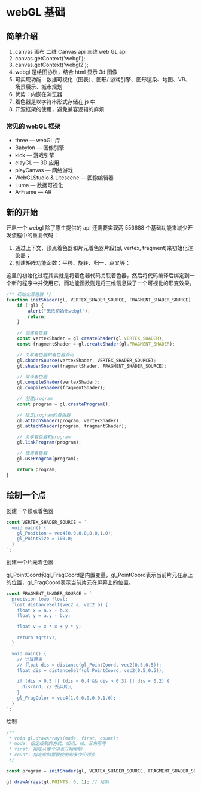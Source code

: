 # webGL 基础

## 简单介绍

1. canvas 画布 二维 Canvas api 三维 web GL api
2. canvas.getContext('webgl');
3. canvas.getContext('webgl2');
4. webgl 是绘图协议，结合 html 显示 3d 图像
5. 可实现功能：数据可视化（图表）、图形/ 游戏引擎、图形渲染、地图、VR、场景展示、城市规划
6. 优势：内嵌在浏览器
7. 着色器是以字符串形式存储在 js 中
8. 开源框架的使用，避免兼容逻辑的麻烦

### 常见的 webGL 框架

- three — webGL 库
- Babylon — 图像引擎
- kick — 游戏引擎
- clayGL — 3D 应用
- playCanvas — 网络游戏
- WebGLStudio & Litescene — 图像编辑器
- Luma — 数据可视化
- A-Frame — AR

## 新的开始

开启一个 webgl 除了原生提供的 api 还需要实现两 556688 个基础功能来减少开发流程中的重复代码：

1. 通过上下文、顶点着色器和片元着色器片段(gl, vertex, fragment)来初始化渲染器；
2. 创建矩阵功能函数：平移、旋转、归一、点叉等；

这里的初始化过程其实就是将着色器代码关联着色器，然后将代码编译后绑定到一个新的程序中并使用它，而功能函数则是将三维信息做了一个可视化的形变效果。

```js
/** 初始化着色器 */
function initShader(gl, VERTEX_SHADER_SOURCE, FRAGMENT_SHADER_SOURCE) {
	if (!gl) {
		alert("无法初始化webgl");
		return;
	}

	// 创建着色器
	const vertexShader = gl.createShader(gl.VERTEX_SHADER);
	const fragmentShader = gl.createShader(gl.FRAGMENT_SHADER);

	// 关联着色器和着色器源码
	gl.shaderSource(vertexShader, VERTEX_SHADER_SOURCE);
	gl.shaderSource(fragmentShader, FRAGMENT_SHADER_SOURCE);

	// 编译着色器
	gl.compileShader(vertexShader);
	gl.compileShader(fragmentShader);

	// 创建program
	const program = gl.createProgram();

	// 指定program的着色器
	gl.attachShader(program, vertexShader);
	gl.attachShader(program, fragmentShader);

	// 关联着色器和program
	gl.linkProgram(program);

	// 使用着色器
	gl.useProgram(program);

	return program;
}
```

## 绘制一个点

创建一个顶点着色器

```js
const VERTEX_SHADER_SOURCE = `
  void main() {
    gl_Position = vec4(0.0,0.0,0.0,1.0);
    gl_PointSize = 100.0;
  }
`;
```

创建一个片元着色器

gl_PointCoord和gl_FragCoord是内置变量，gl_PointCoord表示当前片元在点上的位置，gl_FragCoord表示当前片元在屏幕上的位置。

```js
const FRAGMENT_SHADER_SOURCE = `
  precision lowp float;
  float distanceSelf(vec2 a, vec2 b) {
    float x = a.x - b.x;
    float y = a.y - b.y;

    float v = x * x + y * y;

    return sqrt(v);
  }

  void main() {
    // 计算距离
    // float dis = distance(gl_PointCoord, vec2(0.5,0.5));
    float dis = distanceSelf(gl_PointCoord, vec2(0.5,0.5));

    if (dis > 0.5 || (dis < 0.4 && dis > 0.3) || dis < 0.2) {
      discard; // 丢弃片元
    }
    gl_FragColor = vec4(1.0,0.0,0.0,1.0);
  }
`;
```

绘制

```js
/**
 * void gl.drawArrays(mode, first, count);
 * mode: 指定绘制的方式，如点、线、三角形等
 * first: 指定从哪个顶点开始绘制
 * count: 指定绘制需要使用到多少个顶点
 */

const program = initShader(gl, VERTEX_SHADER_SOURCE, FRAGMENT_SHADER_SOURCE); 初始化着色器

gl.drawArrays(gl.POINTS, 0, 1); // 绘制
```

